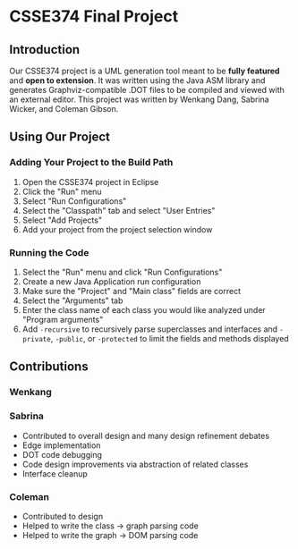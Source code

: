 
# CSSE374 Final Project

## Introduction

Our CSSE374 project is a UML generation tool meant to be **fully featured** and
**open to extension**. It was written using the Java ASM library and generates
Graphviz-compatible .DOT files to be compiled and viewed with an external editor. This
project was written by Wenkang Dang, Sabrina Wicker, and Coleman Gibson.


## Using Our Project

### Adding Your Project to the Build Path
1. Open the CSSE374 project in Eclipse
2. Click the "Run" menu
3. Select "Run Configurations"
4. Select the "Classpath" tab and select "User Entries"
5. Select "Add Projects"
6. Add your project from the project selection window

### Running the Code
1. Select the "Run" menu and click "Run Configurations"
2. Create a new Java Application run configuration
3. Make sure the "Project" and "Main class" fields are correct
4. Select the "Arguments" tab
5. Enter the class name of each class you would like analyzed under "Program
   arguments"
6. Add `-recursive` to recursively parse superclasses and interfaces and
   `-private`, `-public`, or `-protected` to limit the fields and methods
   displayed


## Contributions

### Wenkang

### Sabrina
- Contributed to overall design and many design refinement debates
- Edge implementation
- DOT code debugging
- Code design improvements via abstraction of related classes
- Interface cleanup

### Coleman
- Contributed to design
- Helped to write the class -> graph parsing code
- Helped to write the graph -> DOM parsing code
